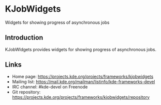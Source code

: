 # KJobWidgets

Widgets for showing progress of asynchronous jobs

## Introduction

KJobWIdgets provides widgets for showing progress of asynchronous jobs.

## Links

- Home page: <https://projects.kde.org/projects/frameworks/kjobwidgets>
- Mailing list: <https://mail.kde.org/mailman/listinfo/kde-frameworks-devel>
- IRC channel: #kde-devel on Freenode
- Git repository: <https://projects.kde.org/projects/frameworks/kjobwidgets/repository>
